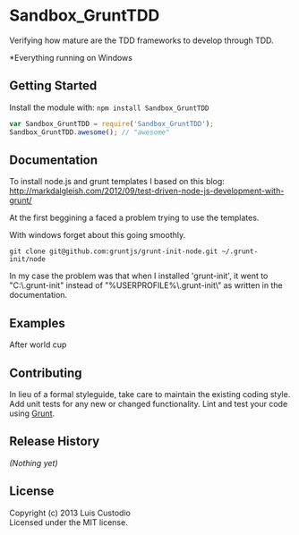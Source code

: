 # Sandbox_GruntTDD

Verifying how mature are the TDD frameworks to develop through TDD.

*Everything running on Windows

## Getting Started
Install the module with: `npm install Sandbox_GruntTDD`

```javascript
var Sandbox_GruntTDD = require('Sandbox_GruntTDD');
Sandbox_GruntTDD.awesome(); // "awesome"
```

## Documentation
To install node.js and grunt templates I based on this blog: http://markdalgleish.com/2012/09/test-driven-node-js-development-with-grunt/

At the first beggining a faced a problem trying to use the templates.

With windows forget about this going smoothly.
```Batchfile
git clone git@github.com:gruntjs/grunt-init-node.git ~/.grunt-init/node
```
In my case the problem was that when I installed 'grunt-init', it went to "C:\\.grunt-init" instead of "%USERPROFILE%\\.grunt-init\\" as written in the documentation.

## Examples
After world cup

## Contributing
In lieu of a formal styleguide, take care to maintain the existing coding style. Add unit tests for any new or changed functionality. Lint and test your code using [Grunt](http://gruntjs.com/).

## Release History
_(Nothing yet)_

## License
Copyright (c) 2013 Luis Custodio  
Licensed under the MIT license.
